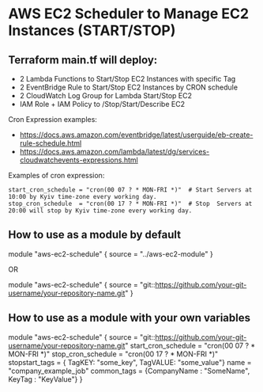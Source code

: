 # AWS EC2 Scheduler to Manage EC2 Instances (START/STOP)

## Terraform main.tf will deploy:
 - 2 Lambda Functions to Start/Stop EC2 Instances with specific Tag
 - 2 EventBridge Rule to Start/Stop EC2 Instances by CRON schedule
 - 2 CloudWatch Log Group for Lambda Start/Stop EC2
 - IAM Role + IAM Policy to /Stop/Start/Describe EC2

Cron Expression examples:
 * https://docs.aws.amazon.com/eventbridge/latest/userguide/eb-create-rule-schedule.html
 * https://docs.aws.amazon.com/lambda/latest/dg/services-cloudwatchevents-expressions.html

Examples of cron expression:
```
start_cron_schedule = "cron(00 07 ? * MON-FRI *)"  # Start Servers at 10:00 by Kyiv time-zone every working day.
stop_cron_schedule  = "cron(00 17 ? * MON-FRI *)"  # Stop  Servers at 20:00 will stop by Kyiv time-zone every working day.
```
## How to use as a module by default

module "aws-ec2-schedule" {
  source = "../aws-ec2-module"
}

OR

module "aws-ec2-schedule" {
  source              = "git::https://github.com/your-git-username/your-repository-name.git"
}

## How to use as a module  with your own variables
 module "aws-ec2-schedule" {
  source              = "git::https://github.com/your-git-username/your-repository-name.git"
  start_cron_schedule = "cron(00 07 ? * MON-FRI *)"
  stop_cron_schedule  = "cron(00 17 ? * MON-FRI *)"
  stopstart_tags = { TagKEY: "some_key", TagVALUE: "some_value"}
  name = "company_example_job"
  common_tags = {CompanyName : "SomeName", KeyTag : "KeyValue"}
}